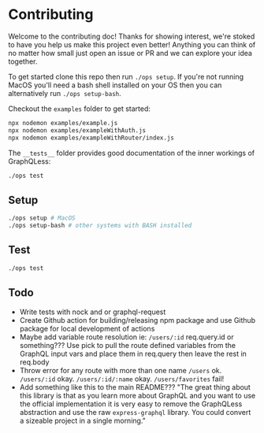 # Contributing

Welcome to the contributing doc! Thanks for showing interest, we're stoked to have you help us make this project even better! Anything you can think of no matter how small just open an issue or PR and we can explore your idea together.

To get started clone this repo then run `./ops setup`. If you're not running MacOS you'll need a bash shell installed on your OS then you can alternatively run `./ops setup-bash`.

Checkout the `examples` folder to get started:

```bash
npx nodemon examples/example.js
npx nodemon examples/exampleWithAuth.js
npx nodemon examples/exampleWithRouter/index.js
```

The `__tests__` folder provides good documentation of the inner workings of GraphQLess:

```bash
./ops test
```

## Setup

```bash
./ops setup # MacOS
./ops setup-bash # other systems with BASH installed
```

## Test

```bash
./ops test
```

## Todo

- Write tests with nock and or graphql-request
- Create Github action for building/releasing npm package and use Github package for local development of actions
- Maybe add variable route resolution ie: `/users/:id` req.query.id or something??? Use pick to pull the route defined variables from the GraphQL input vars and place them in req.query then leave the rest in req.body
- Throw error for any route with more than one name `/users` ok. `/users/:id` okay. `/users/:id/:name` okay. `/users/favorites` fail!
- Add something like this to the main README??? "The great thing about this library is that as you learn more about GraphQL and you want to use the official implementation it is very easy to remove the GraphQLess abstraction and use the raw `express-graphql` library. You could convert a sizeable project in a single morning."
